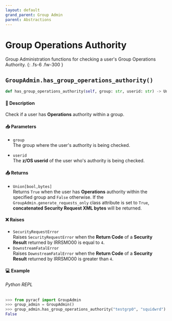 ```yaml
---
layout: default
grand_parent: Group Admin
parent: Abstractions
---
```


# Group Operations Authority

Group Administration functions for checking a user's Group Operations Authority. 
{: .fs-6 .fw-300 }

## `GroupAdmin.has_group_operations_authority()`

```python
def has_group_operations_authority(self, group: str, userid: str) -> Union[bool, bytes]:
```

#### 📄 Description

Check if a user has **Operations** authority within a group.

#### 📥 Parameters
* `group`<br>
  The group where the user's authority is being checked.

* `userid`<br>
  The **z/OS userid** of the user who's authority is being checked.

#### 📤 Returns
* `Union[bool,bytes]`<br>
  Returns `True` when the user has **Operations** authority within the specified group and `False` otherwise. If the `GroupAdmin.generate_requests_only` class attribute is set to `True`, **concatenated Security Request XML bytes** will be returned.

#### ❌ Raises
* `SecurityRequestError`<br>
  Raises `SecurityRequestError` when the **Return Code** of a **Security Result** returned by IRRSMO00 is equal to `4`.
* `DownstreamFatalError`<br>
  Raises `DownstreamFatalError` when the **Return Code** of a **Security Result** returned by IRRSMO00 is greater than `4`.

#### 💻 Example

###### Python REPL
```python
>>> from pyracf import GroupAdmin
>>> group_admin = GroupAdmin()
>>> group_admin.has_group_operations_authority("testgrp0", "squidwrd")
False
```